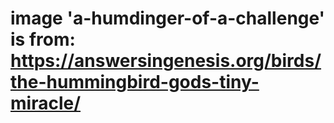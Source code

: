 # image 'a-humdinger-of-a-challenge' is from: https://answersingenesis.org/birds/the-hummingbird-gods-tiny-miracle/